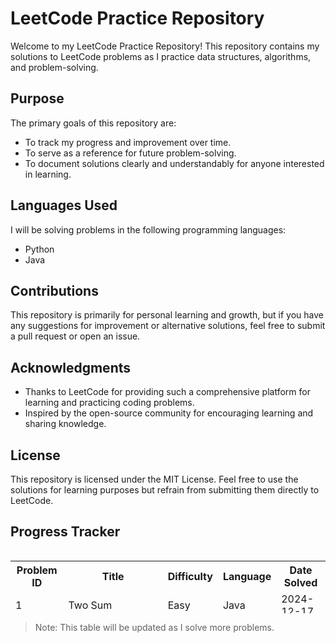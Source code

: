 # LeetCode Practice Repository

Welcome to my LeetCode Practice Repository! This repository contains my solutions to LeetCode problems as I practice data structures, algorithms, and problem-solving.

## Purpose

The primary goals of this repository are:

- To track my progress and improvement over time.
- To serve as a reference for future problem-solving.
- To document solutions clearly and understandably for anyone interested in learning.

## Languages Used

I will be solving problems in the following programming languages:

- Python
- Java

## Contributions

This repository is primarily for personal learning and growth, but if you have any suggestions for improvement or alternative solutions, feel free to submit a pull request or open an issue.

## Acknowledgments

- Thanks to LeetCode for providing such a comprehensive platform for learning and practicing coding problems.
- Inspired by the open-source community for encouraging learning and sharing knowledge.

## License

This repository is licensed under the MIT License. Feel free to use the solutions for learning purposes but refrain from submitting them directly to LeetCode.

## Progress Tracker

<div style="height: 100px; overflow-y: auto;">
  <table>
    <tr>
      <th>Problem ID</th>
      <th>Title</th>
      <th>Difficulty</th>
      <th>Language</th>
      <th>Date Solved</th>
    </tr>
    <tr>
            <td>1</td>
            <td>Two Sum</td>
            <td>Easy</td>
            <td>Java</td>
            <td>2024-12-17</td>
        </tr>
        <tr>
            <td>2</td>
            <td>Add Two Numbers</td>
            <td>Medium</td>
            <td>Java</td>
            <td>2024-12-17</td>
        </tr>
        <tr>
            <td>9</td>
            <td>Palindrome Number</td>
            <td>Easy</td>
            <td>Java</td>
            <td>2024-12-17</td>
        </tr>
        <tr>
            <td>13</td>
            <td>Roman to Integer</td>
            <td>Easy</td>
            <td>Java</td>
            <td>2024-12-17</td>
        </tr>
        <tr>
            <td>14</td>
            <td>Longest Common Prefix</td>
            <td>Easy</td>
            <td>Java</td>
            <td>2024-12-17</td>
        </tr>
        <tr>
            <td>20</td>
            <td>Valid Parentheses</td>
            <td>Easy</td>
            <td>Java</td>
            <td>2024-12-17</td>
        </tr>
        <tr>
            <td>21</td>
            <td>Merge k Sorted Lists</td>
            <td>Easy</td>
            <td>Java</td>
            <td>2024-12-17</td>
        </tr>
        <tr>
            <td>26</td>
            <td>Remove Duplicates from Sorted Array</td>
            <td>Easy</td>
            <td>Java</td>
            <td>2024-12-17</td>
        </tr>
    <tr>
   <td>27</td>
   <td>Remove Element</td>
   <td>Easy</td>
   <td>Java</td>
   <td>2024-12-18</td>
</tr>
<tr>
   <td>28</td>
   <td>Find the Index of the First Occurrence in a String</td>
   <td>Easy</td>
   <td>Java</td>
   <td>2024-12-18</td>
</tr>
<tr>
   <td>35</td>
   <td>Search Insert Position</td>
   <td>Easy</td>
   <td>Java</td>
   <td>2024-12-18</td>
</tr>
<tr>
   <td>48</td>
   <td>Rotate Image</td>
   <td>Medium</td>
   <td>Java</td>
   <td>2024-12-18</td>
</tr>
<tr>
   <td>58</td>
   <td>Length of Last Word</td>
   <td>Easy</td>
   <td>Java</td>
   <td>2024-12-18</td>
</tr>
<tr>
   <td>167</td>
   <td>Two Sum II - Input Array Is Sorted</td>
   <td>Medium</td>
   <td>Java</td>
   <td>2024-12-18</td>
</tr>
<tr>
   <td>189</td>
   <td>Rotate Array</td>
   <td>Medium</td>
   <td>Java</td>
   <td>2024-12-18</td>
</tr>
<tr>
   <td>268</td>
   <td>Missing Number</td>
   <td>Easy</td>
   <td>Java</td>
   <td>2024-12-19</td>
</tr>
<tr>
   <td>283</td>
   <td>Move Zeroes</td>
   <td>Easy</td>
   <td>Java</td>
   <td>2024-12-19</td>
</tr>
<tr>
   <td>3033</td>
   <td>Modify the Matrix</td>
   <td>Easy</td>
   <td>Java</td>
   <td>2024-12-19</td>
</tr>
<tr>
   <td>66</td>
   <td>Plus One</td>
   <td>Easy</td>
   <td>Java</td>
   <td>2025-1-9</td>
</tr>

  </table>
</div>

> Note: This table will be updated as I solve more problems.
